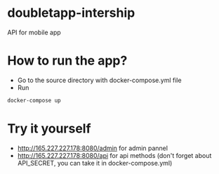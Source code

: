 # doubletapp-intership
API for mobile app

# How to run the app? 
* Go to the source directory with docker-compose.yml file
* Run
```bash
docker-compose up
```

# Try it yourself
* http://165.227.227.178:8080/admin for admin pannel
* http://165.227.227.178:8080/api for api methods (don't forget about API_SECRET, you can take it in docker-compose.yml)
